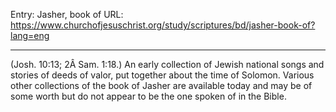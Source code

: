 Entry: Jasher, book of
URL: https://www.churchofjesuschrist.org/study/scriptures/bd/jasher-book-of?lang=eng

---

(Josh. 10:13; 2Â Sam. 1:18.) An early collection of Jewish national songs and stories of deeds of valor, put together about the time of Solomon. Various other collections of the book of Jasher are available today and may be of some worth but do not appear to be the one spoken of in the Bible.
